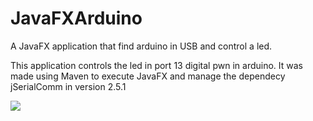 # JavaFXArduino
A JavaFX application that find arduino in USB and control a led.


This application controls the led in port 13 digital pwn in arduino.
It was made using Maven to execute JavaFX and manage the dependecy jSerialComm in version 2.5.1

<img src="https://drive.google.com/uc?id=1FugcpwY55GLCQGXyPqlsvvg9Cqt6ISBP"/>

